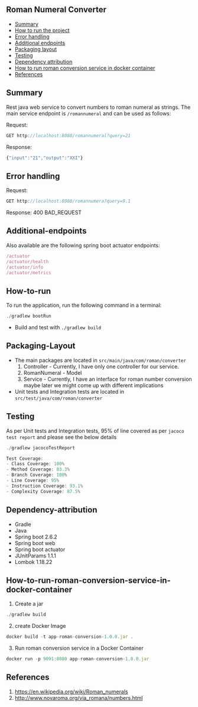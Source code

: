 ## Roman Numeral Converter

* [Summary](#Summary)
* [How to run the project](#How-to-run)
* [Error handling](#Error-handling)
* [Additional endpoints](#Additional-endpoints)
* [Packaging layout](#Packaging-layout)
* [Testing](#Testing)
* [Dependency attribution](#Dependency-attribution)
* [How to run roman conversion service in docker container](#How-to-run-roman-conversion-service-in-docker-container)
* [References](#References)

## Summary
Rest java web service to convert numbers to roman numeral as strings. The main service endpoint is `/romannumeral` and can be used as follows:

Request:
```js
GET http://localhost:8080/romannumeral?query=21
```
Response:
```js
{"input":"21","output":"XXI"}
```

## Error handling
Request:
```js
GET http://localhost:8080/romannumera?query=9.1
```
Response: 400 BAD_REQUEST

## Additional-endpoints
Also available are the following spring boot actuator endpoints:
```js
/actuator
/actuator/health
/actuator/info
/actuator/metrics
```
## How-to-run
To run the application, run the following command in a terminal:
```js
./gradlew bootRun
```
* Build and test with `./gradlew build`
## Packaging-Layout
* The main packages are located in `src/main/java/com/roman/converter`
    1. Controller - Currently, I have only one controller for our service.
    2. RomanNumeral - Model
    3. Service - Currently, I have an interface for roman number conversion maybe later we might come up with different implications
* Unit tests and Integration tests are located in `src/test/java/com/roman/converter`
## Testing
As per Unit tests and Integration tests, 95% of line covered as per `jacoco test report` and please see the below details
```js
./gradlew jacocoTestReport
```
```js
Test Coverage:
- Class Coverage: 100%
- Method Coverage: 83.3%
- Branch Coverage: 100%
- Line Coverage: 95%
- Instruction Coverage: 93.1%
- Complexity Coverage: 87.5%

```
## Dependency-attribution  
* Gradle
* Java
* Spring boot 2.6.2
* Spring boot web
* Spring boot actuator
* JUnitParams 1.1.1
* Lombok 1.18.22

## How-to-run-roman-conversion-service-in-docker-container
1. Create a jar
```js
./gradlew build
```
2. create Docker Image
```js
docker build -t app-roman-conversion-1.0.0.jar .
```
3. Run roman conversion service in a Docker Container
```js
docker run -p 9091:8080 app-roman-conversion-1.0.0.jar
```


## References
1. https://en.wikipedia.org/wiki/Roman_numerals
2. http://www.novaroma.org/via_romana/numbers.html

